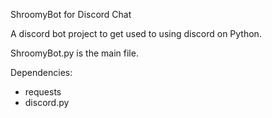 ShroomyBot for Discord Chat

A discord bot project to get used to using discord on Python.

ShroomyBot.py is the main file.

Dependencies:
 - requests
 - discord.py
 